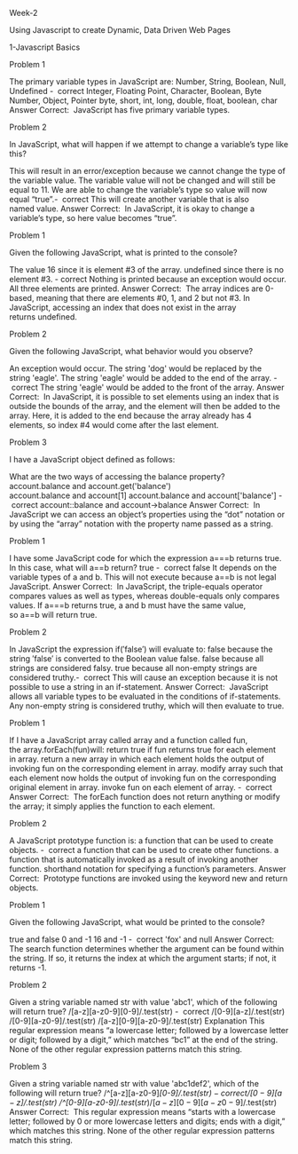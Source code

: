 
Week-2 


Using Javascript to create Dynamic, Data Driven Web Pages 
 
1-Javascript Basics

Problem 1

The primary variable types in JavaScript are:
Number, String, Boolean, Null, Undefined -  correct
Integer, Floating Point, Character, Boolean, Byte
Number, Object, Pointer
byte, short, int, long, double, float, boolean, char
Answer
Correct: 
JavaScript has five primary variable types.

Problem 2

In JavaScript, what will happen if we attempt to change a variable’s type like this? 

This will result in an error/exception because we cannot change the type of the variable value.
The variable value will not be changed and will still be equal to 11.
We are able to change the variable’s type so value will now equal “true”.-  correct
This will create another variable that is also named value.
Answer
Correct: 
In JavaScript, it is okay to change a variable’s type, so here value becomes “true”.

Problem 1

Given the following JavaScript, what is printed to the console?

The value 16 since it is element #3 of the array.
undefined since there is no element #3. - correct
Nothing is printed because an exception would occur.
All three elements are printed.
Answer
Correct: 
The array indices are 0-based, meaning that there are elements #0, 1, and 2 but not #3. In JavaScript, accessing an index that does not exist in the array returns undefined.

Problem 2

Given the following JavaScript, what behavior would you observe? 

An exception would occur.
The string 'dog' would be replaced by the string 'eagle'.
The string 'eagle' would be added to the end of the array. -  correct
The string 'eagle' would be added to the front of the array.
Answer
Correct: 
In JavaScript, it is possible to set elements using an index that is outside the bounds of the array, and the element will then be added to the array. Here, it is added to the end because the array already has 4 elements, so index #4 would come after the last element.

Problem 3

I have a JavaScript object defined as follows: 

What are the two ways of accessing the balance property?
account.balance and account.get('balance')
account.balance and account[1]
account.balance and account['balance'] -  correct
account::balance and account->balance
Answer
Correct: 
In JavaScript we can access an object’s properties using the “dot” notation or by using the “array” notation with the property name passed as a string.

Problem 1

I have some JavaScript code for which the expression a===b returns true. In this case, what will a==b return?
true -  correct
false
It depends on the variable types of a and b.
This will not execute because a==b is not legal JavaScript.
Answer
Correct: 
In JavaScript, the triple-equals operator compares values as well as types, whereas double-equals only compares values. If a===b returns true, a and b must have the same value, so a==b will return true.



Problem 2

In JavaScript the expression if(′false′) will evaluate to:
false because the string ′false′ is converted to the Boolean value false.
false because all strings are considered falsy.
true because all non-empty strings are considered truthy.-  correct
This will cause an exception because it is not possible to use a string in an if-statement.
Answer
Correct: 
JavaScript allows all variable types to be evaluated in the conditions of if-statements. Any non-empty string is considered truthy, which will then evaluate to true.


Problem 1 

If I have a JavaScript array called array and a function called fun, the array.forEach(fun)will:
return true if fun returns true for each element in array.
return a new array in which each element holds the output of invoking fun on the corresponding element in array.
modify array such that each element now holds the output of invoking fun on the corresponding original element in array.
invoke fun on each element of array. -  correct
Answer
Correct: 
The forEach function does not return anything or modify the array; it simply applies the function to each element.

Problem 2

A JavaScript prototype function is:
a function that can be used to create objects. -  correct
a function that can be used to create other functions.
a function that is automatically invoked as a result of invoking another function.
shorthand notation for specifying a function’s parameters.
Answer
Correct: 
Prototype functions are invoked using the keyword new and return objects.

Problem 1

Given the following JavaScript, what would be printed to the console?

true and false
0 and -1
16 and -1 -  correct
'fox' and null
Answer
Correct: 
The search function determines whether the argument can be found within the string. If so, it returns the index at which the argument starts; if not, it returns -1.

Problem 2 

Given a string variable named str with value 'abc1', which of the following will return true?
/[a-z][a-z0-9][0-9]/.test(str) -  correct
/[0-9][a-z]/.test(str)
/[0-9][a-z0-9]/.test(str)
/[a-z][0-9][a-z0-9]/.test(str)
Explanation
This regular expression means “a lowercase letter; followed by a lowercase letter or digit; followed by a digit,” which matches “bc1” at the end of the string. None of the other regular expression patterns match this string.

Problem 3

Given a string variable named str with value 'abc1def2', which of the following will return true?
/^[a-z][a-z0-9]*[0-9]$/.test(str) -  correct
/[0-9][a-z]$/.test(str)
/^[0-9][a-z0-9]*$/.test(str)
/[a-z][0-9][a-z0-9]$/.test(str)
Answer
Correct: 
This regular expression means “starts with a lowercase letter; followed by 0 or more lowercase letters and digits; ends with a digit,” which matches this string. None of the other regular expression patterns match this string.

